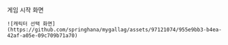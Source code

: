 <div>
  <div>
    <p>게임 시작 화면</p>
    
    
    
    ![캐릭터 선택 화면](https://github.com/springhana/mygallag/assets/97121074/955e9bb3-b4ea-42af-a05e-09c709b71a70)
  <div>
</div>
